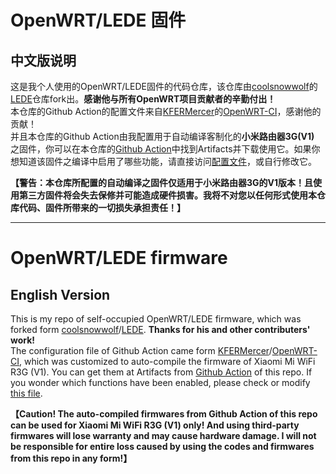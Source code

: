 # OpenWRT/LEDE 固件  
## 中文版说明
这是我个人使用的OpenWRT/LEDE固件的代码仓库，该仓库由[coolsnowwolf](https://github.com/coolsnowwolf)的[LEDE](https://github.com/coolsnowwolf/lede)仓库fork出。**感谢他与所有OpenWRT项目贡献者的辛勤付出！**  
本仓库的Github Action的配置文件来自[KFERMercer](https://github.com/KFERMercer)的[OpenWRT-CI](https://github.com/KFERMercer/OpenWrt-CI)，感谢他的贡献！  
并且本仓库的Github Action由我配置用于自动编译客制化的**小米路由器3G(V1)** 之固件，你可以在本仓库的[Github Action](https://github.com/FirstLightMK/lede/actions?query=workflow%3AOpenWrt-CI)中找到Artifacts并下载使用它。如果你想知道该固件之编译中启用了哪些功能，请直接访问[配置文件](https://github.com/FirstLightMK/lede/blob/master/.github/workflows/openwrt-ci.yml)，或自行修改它。  
  
**【警告：本仓库所配置的自动编译之固件仅适用于小米路由器3G的V1版本！且使用第三方固件将会失去保修并可能造成硬件损害。我将不对您以任何形式使用本仓库代码、固件所带来的一切损失承担责任！】** 
  
---
# OpenWRT/LEDE firmware  
## English Version
This is my repo of self-occupied OpenWRT/LEDE firmware, which was forked form [coolsnowwolf](https://github.com/coolsnowwolf)/[LEDE](https://github.com/coolsnowwolf/lede). **Thanks for his and other contributers' work!**  
The configuration file of Github Action came form [KFERMercer](https://github.com/KFERMercer)/[OpenWRT-CI](https://github.com/KFERMercer/OpenWrt-CI), which was customized to auto-compile the firmware of Xiaomi Mi WiFi R3G (V1). You can get them at Artifacts from [Github Action](https://github.com/FirstLightMK/lede/actions?query=workflow%3AOpenWrt-CI) of this repo. If you wonder which functions have been enabled, please check or modify [this file](https://github.com/FirstLightMK/lede/blob/master/.github/workflows/openwrt-ci.yml).  
  
**【Caution! The auto-compiled firmwares from Github Action of this repo can be used for Xiaomi Mi WiFi R3G (V1) only! And using third-party firmwares will lose warranty and may cause hardware damage. I will not be responsible for entire loss caused by using the codes and firmwares from this repo in any form!】**
